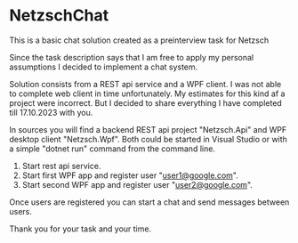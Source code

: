 # NetzschChat
This is a basic chat solution created as a preinterview task for Netzsch 

Since the task description says that I am free to apply my personal assumptions I decided to implement a chat system.

Solution consists from a REST api service and a WPF client. I was not able to complete web client in time unfortunately. 
My estimates for this kind af a project were incorrect. 
But I decided to share everything I have completed till 17.10.2023 with you.

In sources you will find a backend REST api project "Netzsch.Api" and WPF desktop client "Netzsch.Wpf".
Both could be started in Visual Studio or with a simple "dotnet run" command from the command line.

1. Start rest api service.
2. Start first WPF app and register user "user1@google.com". 
3. Start second WPF app and register user "user2@google.com". 

Once users are registered you can start a chat and send messages between users. 

Thank you for your task and your time. 




